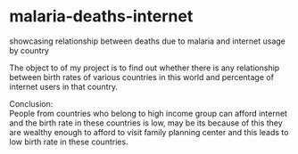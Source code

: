 # malaria-deaths-internet
showcasing relationship between deaths due to malaria and internet usage by country 

The object to of my project is to find out whether there is any relationship between birth rates of various countries in this world and percentage of internet users in that country.

Conclusion:    
People from countries who belong to high income group can afford internet and the birth rate in these countries is low, may be its because of this they are wealthy enough to afford to visit family planning center and this leads to low birth rate in these countries. 
